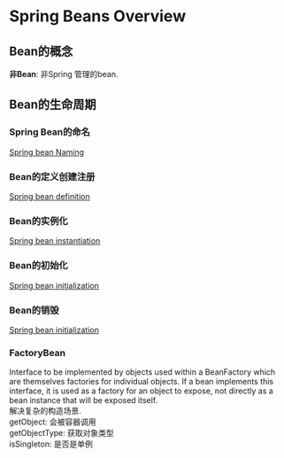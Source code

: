 # **Spring Beans Overview**
## **Bean的概念**
 **非Bean**: 非Spring 管理的bean.  

## **Bean的生命周期**
### **Spring Bean的命名**
[Spring bean Naming](../doc/bean_lifecyle/SpringBeanNaming.md)
### **Bean的定义创建注册**  
[Spring bean definition](../doc/bean_lifecyle/SpringBeansDefinition.md)
### **Bean的实例化**  
[Spring bean instantiation](../doc/bean_lifecyle/SpringBeansInstantiation.md)
### **Bean的初始化**  
[Spring bean initialization](../doc/bean_lifecyle/SpringBeansInitialization.md)
### **Bean的销毁**  
[Spring bean initialization](../doc/bean_lifecyle/SpringBeansInitialization.md)
### **FactoryBean**
 Interface to be implemented by objects used within a BeanFactory which are themselves factories for individual objects. If a bean implements this interface, it is used as a factory for an object to expose, not directly as a bean instance that will be exposed itself.  
 解决复杂的构造场景.  
 getObject: 会被容器调用  
 getObjectType:  获取对象类型  
 isSingleton: 是否是单例